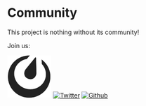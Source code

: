 # Community

This project is nothing without its community!

Join us:

[![Mattermost](img/mattermost.png)](https://chat.btcpayserver.org/)
[![Twitter](img/twitter.png)](https://twitter.com/BtcpayServer)
[![Github](img/github.png)](https://github.com/btcpayserver/btcpayserver)
